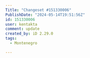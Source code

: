 ```yaml
---
Title: "Changeset #151330006"
PublishDate: "2024-05-14T19:51:56Z"
id: 151330006
user: kentakta
comment: update
created_by: iD 2.29.0
tags:
  - Montenegro

---
```

